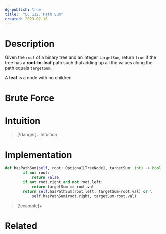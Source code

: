 ```yaml
---
dg-publish: true
title:  "LC 112. Path Sum"
created: 2023-02-16
---
```



# Description
Given the `root` of a binary tree and an integer `targetSum`, return `true` if the tree has a **root-to-leaf** path such that adding up all the values along the path equals `targetSum`.

A **leaf** is a node with no children.
# Brute Force
# Intuition

>[!danger]+ Intuition

# Implementation
```python
def hasPathSum(self, root: Optional[TreeNode], targetSum: int) -> bool:
        if not root:
            return False
        if not root.right and not root.left:
            return targetSum == root.val
        return self.hasPathSum(root.left, targetSum-root.val) or \
            self.hasPathSum(root.right, targetSum-root.val)
```

>[!example]+ 


# Related
